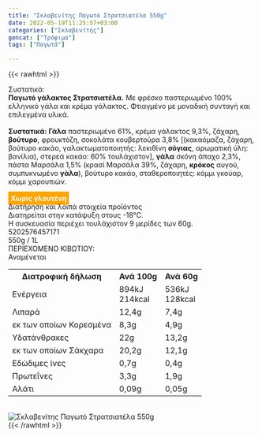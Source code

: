```yaml
---
title: "Σκλαβενίτης Παγωτό Στρατσιατέλα 550g"
date: 2022-05-19T11:25:57+03:00
categories: ["Σκλαβενίτης"]
gencat: ["Τρόφιμα"]
tags: ["Παγωτά"]

---
```

{{< rawhtml >}}

<div class="sload578"><div class="product"><div id="sistatika">Συστατικά:</div><div class="alltext"><b>Παγωτό γάλακτος Στρατσιατέλα.</b> Με φρέσκο παστεριωμένο 100% ελληνικό γάλα και κρέμα γάλακτος. Φτιαγμένο με μοναδική συνταγή και επιλεγμένα υλικά.<br><br><b>Συστατικά: Γάλα</b> παστεριωμένο 61%, κρέμα γάλακτος 9,3%, ζάχαρη, <b>βούτυρο</b>, φρουκτόζη, σοκολάτα κουβερτούρα 3,8% [(κακαόμαζα, ζάχαρη, βούτυρο κακάο, γαλακτωματοποιητής: λεκιθίνη <b>σόγιας</b>, αρωματική ύλη: βανίλια), στερεά κακάο: 60% τουλάχιστον], <b>γάλα</b> σκόνη άπαχο 2,3%, πάστα Μαρσάλα 1,5% (κρασί Μαρσάλα 39%, ζάχαρη, <b>κρόκος</b> αυγού, συμπυκνωμένο <b>γάλα</b>), βούτυρο κακάο, σταθεροποιητές: κόμμι γκούαρ, κόμμι χαρουπιών.<br><br><b style="background:orange;padding:5px;color:#fff">Χωρίς γλουτένη</b></div><div id="loipa">Διατήρηση και λοιπά στοιχεία προϊόντος</div><div class="alltext">Διατηρείται στην κατάψυξη στους -18°C.<br>Η συσκευασία περιέχει τουλάχιστον 9 μερίδες των 60g.<br></div><div id="barcode"><div id="barimage1"></div><span id="bartext">5202576457171</span></div><div id="varos"><div id="varosimage1"></div><span id="varostext">550g / 1L</span></div><div id="kivotio">ΠΕΡΙΕΧΟΜΕΝΟ ΚΙΒΩΤΙΟΥ:<br>Αναμένεται</div><div class="tabout"><table id="diatable"><tbody><tr><th>Διατροφική δήλωση</th><th>Ανά 100g</th><th>Ανά 60g</th></tr><tr><td class="texr2">Ενέργεια</td><td class="texr">894kJ<br>214kcal</td><td class="texr">536kJ<br>128kcal</td></tr><tr><td class="texr2">Λιπαρά</td><td class="texr">12,4g</td><td class="texr">7,4g</td></tr><tr><td class="gray">εκ των οποίων Κορεσµένα</td><td class="gray2">8,3g</td><td class="gray2">4,9g</td></tr><tr><td class="texr2">Yδατάνθρακες</td><td class="texr">22g</td><td class="texr">13,2g</td></tr><tr><td class="gray">εκ των οποίων Σάκχαρα</td><td class="gray2">20,2g</td><td class="gray2">12,1g</td></tr><tr><td class="texr2">Eδώδιμες ίνες</td><td class="texr">0,7g</td><td class="texr">0,4g</td></tr><tr><td class="texr2">Πρωτεΐνες</td><td class="texr">3,3g</td><td class="texr">1,9g</td></tr><tr><td class="texr2">Αλάτι</td><td class="texr">0,09g</td><td class="texr">0,05g</td></tr></tbody></table></div><br><div class="pimg"><img alt="Σκλαβενίτης Παγωτό Στρατσιατέλα 550g" title="Σκλαβενίτης Παγωτό Στρατσιατέλα 550g" src="/media/images/sklavenitis-pagwto-stratsiatela-550g.jpg"></div></div></div>
{{< /rawhtml >}}


